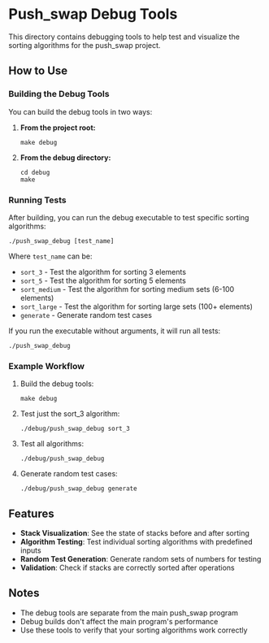 # Push_swap Debug Tools

This directory contains debugging tools to help test and visualize the sorting algorithms for the push_swap project.

## How to Use

### Building the Debug Tools

You can build the debug tools in two ways:

1. **From the project root:**
   ```
   make debug
   ```

2. **From the debug directory:**
   ```
   cd debug
   make
   ```

### Running Tests

After building, you can run the debug executable to test specific sorting algorithms:

```
./push_swap_debug [test_name]
```

Where `test_name` can be:
- `sort_3` - Test the algorithm for sorting 3 elements
- `sort_5` - Test the algorithm for sorting 5 elements
- `sort_medium` - Test the algorithm for sorting medium sets (6-100 elements)
- `sort_large` - Test the algorithm for sorting large sets (100+ elements)
- `generate` - Generate random test cases

If you run the executable without arguments, it will run all tests:
```
./push_swap_debug
```

### Example Workflow

1. Build the debug tools:
   ```
   make debug
   ```

2. Test just the sort_3 algorithm:
   ```
   ./debug/push_swap_debug sort_3
   ```

3. Test all algorithms:
   ```
   ./debug/push_swap_debug
   ```

4. Generate random test cases:
   ```
   ./debug/push_swap_debug generate
   ```

## Features

- **Stack Visualization**: See the state of stacks before and after sorting
- **Algorithm Testing**: Test individual sorting algorithms with predefined inputs
- **Random Test Generation**: Generate random sets of numbers for testing
- **Validation**: Check if stacks are correctly sorted after operations

## Notes

- The debug tools are separate from the main push_swap program
- Debug builds don't affect the main program's performance
- Use these tools to verify that your sorting algorithms work correctly